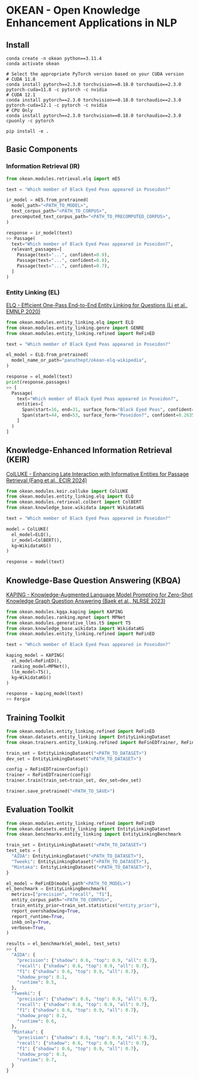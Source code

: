 # OKEAN - Open Knowledge Enhancement Applications in NLP

## Install
```
conda create -n okean python==3.11.4
conda activate okean

# Select the appropriate PyTorch version based on your CUDA version
# CUDA 11.8
conda install pytorch==2.3.0 torchvision==0.18.0 torchaudio==2.3.0 pytorch-cuda=11.8 -c pytorch -c nvidia
# CUDA 12.1
conda install pytorch==2.3.0 torchvision==0.18.0 torchaudio==2.3.0 pytorch-cuda=12.1 -c pytorch -c nvidia
# CPU Only
conda install pytorch==2.3.0 torchvision==0.18.0 torchaudio==2.3.0 cpuonly -c pytorch

pip install -e .
```

## Basic Components

### Information Retrieval (IR)

```python
from okean.modules.retrieval.elq import mE5

text = "Which member of Black Eyed Peas appeared in Poseidon?"

ir_model = mE5.from_pretrained(
  model_path="<PATH_TO_MODEL>",
  text_corpus_path="<PATH_TO_CORPUS>",
  precomputed_text_corpus_path="<PATH_TO_PRECOMPUTED_CORPUS>",
)

response = ir_model(text)
>> Passage(
  text="Which member of Black Eyed Peas appeared in Poseidon?",
  relevant_passages=[
    Passage(text="...", confident=0.9),
    Passage(text="...", confident=0.8),
    Passage(text="...", confident=0.7),
  ]
)
```

### Entity Linking (EL)

[ELQ - Efficient One-Pass End-to-End Entity Linking for Questions (Li et al., EMNLP 2020)](https://aclanthology.org/2020.emnlp-main.522.pdf)

```python
from okean.modules.entity_linking.elq import ELQ
from okean.modules.entity_linking.genre import GENRE
from okean.modules.entity_linking.refined import ReFinED

text = "Which member of Black Eyed Peas appeared in Poseidon?"

el_model = ELQ.from_pretrained(
  model_name_or_path="panuthept/okean-elq-wikipedia",
)

response = el_model(text)
print(response.passages)
>> [
  Passage(
    text="Which member of Black Eyed Peas appeared in Poseidon?",
    entities=[
      Span(start=16, end=31, surface_form="Black Eyed Peas", confident=0.5956, entity=Entity(identifier=110826, confident=1.0, metadata={'id': {'wikipedia': '210453', 'wikidata': 'Q134541'}})),
      Span(start=44, end=53, surface_form="Poseidon?", confident=0.2635, entity=Entity(identifier=664979, confident=0.9639, metadata={'id': {'wikipedia': '2688309', 'wikidata': 'Q906633'}})),
    ]
  )
]
```

## Knowledge-Enhanced Information Retrieval (KEIR)

[ColLUKE - Enhancing Late Interaction with Informative Entities for Passage Retrieval (Fang et al., ECIR 2024)](https://keirworkshop.github.io/assets/files/keir_4.pdf)

```python
from okean.modules.keir.colluke import ColLUKE
from okean.modules.entity_linking.elq import ELQ
from okean.modules.retrieval.colbert import ColBERT
from okean.knowledge_base.wikidata import WikidataKG

text = "Which member of Black Eyed Peas appeared in Poseidon?"

model = ColLUKE(
  el_model=ELQ(),
  ir_model=ColBERT(),
  kg=WikidataKG()
)

response = model(text)
```

## Knowledge-Base Question Answering (KBQA)

[KAPING - Knowledge-Augmented Language Model Prompting for Zero-Shot Knowledge Graph Question Answering (Baek et al., NLRSE 2023)](https://aclanthology.org/2023.nlrse-1.7)

```python
from okean.modules.kgqa.kaping import KAPING
from okean.modules.ranking.mpnet import MPNet
from okean.modules.generative_llms.t5 import T5
from okean.knowledge_base.wikidata import WikidataKG
from okean.modules.entity_linking.refined import ReFinED

text = "Which member of Black Eyed Peas appeared in Poseidon?"

kaping_model = KAPING(
  el_model=ReFinED(),
  ranking_model=MPNet(),
  llm_model=T5(),
  kg=WikidataKG()
)

response = kaping_model(text)
>> Fergie
```

## Training Toolkit
```python
from okean.modules.entity_linking.refined import ReFinED
from okean.datasets.entity_linking import EntityLinkingDataset
from okean.trainers.entity_linking.refined import ReFinEDTrainer, ReFinEDTrainerConfig

train_set = EntityLinkingDataset("<PATH_TO_DATASET>")
dev_set = EntityLinkingDataset("<PATH_TO_DATASET>")

config = ReFinEDTrainerConfig()
trainer = ReFinEDTrainer(config)
trainer.train(train_set=train_set, dev_set=dev_set)

trainer.save_pretrained("<PATH_TO_SAVE>")
```

## Evaluation Toolkit
```python
from okean.modules.entity_linking.refined import ReFinED
from okean.datasets.entity_linking import EntityLinkingDataset
from okean.benchmarks.entity_linking import EntityLinkingBenchmark

train_set = EntityLinkingDataset("<PATH_TO_DATASET>") 
test_sets = {
  "AIDA": EntityLinkingDataset("<PATH_TO_DATASET>"),
  "Tweeki": EntityLinkingDataset("<PATH_TO_DATASET>"),
  "Mintaka": EntityLinkingDataset("<PATH_TO_DATASET>"),
}

el_model = ReFinED(model_path"<PATH_TO_MODEL>")
el_benchmark = EntityLinkingBenchmark(
  metrics=["precision", "recall", "f1"],
  entity_corpus_path="<PATH_TO_CORPUS>",
  train_entity_prior=train_set.statistics("entity_prior"),
  report_overshadowing=True,
  report_runtime=True,
  inkb_only=True,
  verbose=True,
)

results = el_benchmark(el_model, test_sets)
>> {
  "AIDA": {
    "precision": {"shadow": 0.6, "top": 0.9, "all": 0.7},
    "recall": {"shadow": 0.6, "top": 0.9, "all": 0.7},
    "f1": {"shadow": 0.6, "top": 0.9, "all": 0.7},
    "shadow_prop": 0.1,
    "runtime": 0.5,
  },
  "Tweeki": {
    "precision": {"shadow": 0.6, "top": 0.9, "all": 0.7},
    "recall": {"shadow": 0.6, "top": 0.9, "all": 0.7},
    "f1": {"shadow": 0.6, "top": 0.9, "all": 0.7},
    "shadow_prop": 0.2,
    "runtime": 0.6,
  },
  "Mintaka": {
    "precision": {"shadow": 0.6, "top": 0.9, "all": 0.7},
    "recall": {"shadow": 0.6, "top": 0.9, "all": 0.7},
    "f1": {"shadow": 0.6, "top": 0.9, "all": 0.7},
    "shadow_prop": 0.3,
    "runtime": 0.7,
  }
}
```
